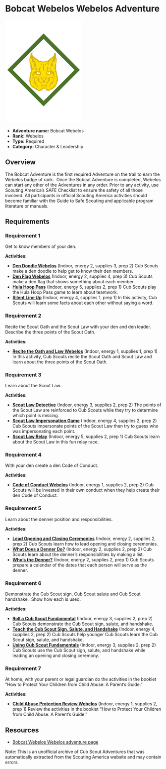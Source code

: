 # Bobcat Webelos Webelos Adventure

![Bobcat Webelos Webelos adventure belt loop](images/bobcat-webelos.jpg)

- **Adventure name:** Bobcat Webelos
- **Rank:** Webelos
- **Type:** Required
- **Category:** Character & Leadership

## Overview

The Bobcat Adventure is the first required Adventure on the trail to earn the Webelos badge of rank.  Once the Bobcat Adventure is completed, Webelos can start any other of the Adventures in any order. Prior to any activity, use Scouting America’s SAFE Checklist to ensure the safety of all those involved. All participants in official Scouting America activities should become familiar with the Guide to Safe Scouting and applicable program literature or manuals.

## Requirements

### Requirement 1

Get to know members of your den.

**Activities:**

- **[Den Doodle Webelos](https://www.scouting.org/cub-scout-activities/den-doodle-webelos/)** (Indoor, energy 2, supplies 3, prep 2)
  Cub Scouts make a den doodle to help get to know their den members.
- **[Den Flag Webelos](https://www.scouting.org/cub-scout-activities/den-flag-webelos/)** (Indoor, energy 2, supplies 4, prep 3)
  Cub Scouts make a den flag that shows something about each member.
- **[Hula Hoop Pass](https://www.scouting.org/cub-scout-activities/hula-hoop-pass/)** (Indoor, energy 5, supplies 2, prep 1)
  Cub Scouts play the Hula Hoop Pass game to learn about teamwork.
- **[Silent Line Up](https://www.scouting.org/cub-scout-activities/silent-line-up/)** (Indoor, energy 4, supplies 1, prep 1)
  In this activity, Cub Scouts will learn some facts about each other without saying a word.

### Requirement 2

Recite the Scout Oath and the Scout Law with your den and den leader.  Describe the three points of the Scout Oath.

**Activities:**

- **[Recite the Oath and Law Webelos](https://www.scouting.org/cub-scout-activities/recite-the-oath-and-law-webelos/)** (Indoor, energy 1, supplies 1, prep 1)
  In this activity, Cub Scouts recite the Scout Oath and Scout Law and learn about the three points of the Scout Oath.

### Requirement 3

Learn about the Scout Law.

**Activities:**

- **[Scout Law Detective](https://www.scouting.org/cub-scout-activities/scout-law-detective/)** (Indoor, energy 3, supplies 2, prep 2)
  The points of the Scout Law are reinforced to Cub Scouts while they try to determine which point is missing.
- **[Scout Law Impersonation Game](https://www.scouting.org/cub-scout-activities/scout-law-impersonation-game/)** (Indoor, energy 4, supplies 2, prep 2)
  Cub Scouts impersonate points of the Scout Law then try to guess who was impersonating each point.
- **[Scout Law Relay](https://www.scouting.org/cub-scout-activities/scout-law-relay/)** (Indoor, energy 5, supplies 2, prep 1)
  Cub Scouts learn about the Scout Law in this fun relay race.

### Requirement 4

With your den create a den Code of Conduct.

**Activities:**

- **[Code of Conduct Webelos](https://www.scouting.org/cub-scout-activities/code-of-conduct-webelos/)** (Indoor, energy 1, supplies 2, prep 2)
  Cub Scouts will be invested in their own conduct when they help create their den Code of Conduct.

### Requirement 5

Learn about the denner position and responsibilities.

**Activities:**

- **[Lead Opening and Closing Ceremonies](https://www.scouting.org/cub-scout-activities/lead-opening-and-closing-ceremonies/)** (Indoor, energy 2, supplies 2, prep 2)
  Cub Scouts learn how to lead opening and closing ceremonies.
- **[What Does a Denner Do?](https://www.scouting.org/cub-scout-activities/what-does-a-denner-do/)** (Indoor, energy 2, supplies 2, prep 2)
  Cub Scouts learn about the denner’s responsibilities by making a list.
- **[Who’s the Denner?](https://www.scouting.org/cub-scout-activities/whos-the-denner/)** (Indoor, energy 2, supplies 2, prep 1)
  Cub Scouts prepare a calendar of the dates that each person will serve as the denner.

### Requirement 6

Demonstrate the Cub Scout sign, Cub Scout salute and Cub Scout handshake.  Show how each is used.

**Activities:**

- **[Roll a Cub Scout Fundamental](https://www.scouting.org/cub-scout-activities/roll-a-cub-scout-fundamental/)** (Indoor, energy 3, supplies 2, prep 2)
  Cub Scouts demonstrate the Cub Scout sign, salute, and handshake.
- **[Teach the Cub Scout Sign, Salute, and Handshake](https://www.scouting.org/cub-scout-activities/teach-the-cub-scout-sign-salute-and-handshake/)** (Indoor, energy 4, supplies 2, prep 2)
  Cub Scouts help younger Cub Scouts learn the Cub Scout sign, salute, and handshake.
- **[Using Cub Scout Fundamentals](https://www.scouting.org/cub-scout-activities/using-cub-scout-fundamentals/)** (Indoor, energy 3, supplies 2, prep 2)
  Cub Scouts use the Cub Scout sign, salute, and handshake while leading an opening and closing ceremony.

### Requirement 7

At home, with your parent or legal guardian do the activities in the booklet “How to Protect Your Children from Child Abuse: A Parent’s Guide.”

**Activities:**

- **[Child Abuse Protection Review Webelos](https://www.scouting.org/cub-scout-activities/child-abuse-protection-review-webelos/)** (Indoor, energy 1, supplies 2, prep 1)
  Review the activities in the booklet “How to Protect Your Children from Child Abuse: A Parent’s Guide.”


## Resources

- [Bobcat Webelos Webelos adventure page](https://www.scouting.org/cub-scout-adventures/bobcat-webelos/)

Note: This is an unofficial archive of Cub Scout Adventures that was automatically extracted from the Scouting America website and may contain errors.